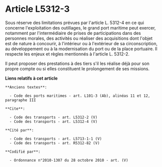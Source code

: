 # Article L5312-3

Sous réserve des limitations prévues par l'article L. 5312-4 en ce qui concerne l'exploitation des outillages, le grand port
maritime peut exercer, notamment par l'intermédiaire de prises de participations dans des personnes morales, des activités ou
réaliser des acquisitions dont l'objet est de nature à concourir, à l'intérieur ou à l'extérieur de sa circonscription, au
développement ou à la modernisation du port ou de la place portuaire. Il respecte les enjeux et règles mentionnés à l'article
L. 5312-2. 

Il peut proposer des prestations à des tiers s'il les réalise déjà pour son propre compte ou si elles constituent le
prolongement de ses missions.

**Liens relatifs à cet article**

	**Anciens textes**:

	  - Code des ports maritimes - art. L101-3 (Ab), alinéas 11 et 12, paragraphe III

	**Cite**:

	  - Code des transports - art. L5312-2 (V)
	  - Code des transports - art. L5312-4 (V)

	**Cité par**:

	  - Code des transports - art. L5713-1-1 (V)
	  - Code des transports - art. R5312-82 (V)

	**Codifié par**:

	  - Ordonnance n°2010-1307 du 28 octobre 2010 - art. (V)
